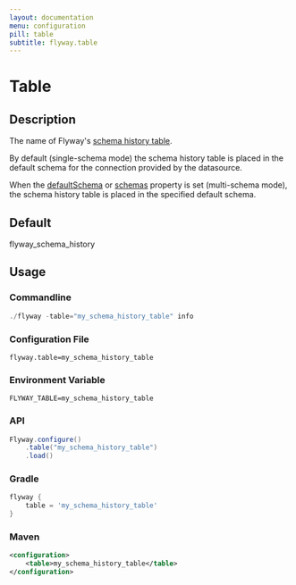 ```yaml
---
layout: documentation
menu: configuration
pill: table
subtitle: flyway.table
---
```


# Table

## Description
The name of Flyway's [schema history table](/documentation/migrations#schema-history-table).

By default (single-schema mode) the schema history table is placed in the default schema for the connection provided by the datasource.

When the [defaultSchema](/documentation/configuration/defaultSchema) or [schemas](/documentation/configuration/schemas) property is set (multi-schema mode), the schema history table is placed in the specified default schema.

## Default
flyway_schema_history

## Usage

### Commandline
```powershell
./flyway -table="my_schema_history_table" info
```

### Configuration File
```properties
flyway.table=my_schema_history_table
```

### Environment Variable
```properties
FLYWAY_TABLE=my_schema_history_table
```

### API
```java
Flyway.configure()
    .table("my_schema_history_table")
    .load()
```

### Gradle
```groovy
flyway {
    table = 'my_schema_history_table'
}
```

### Maven
```xml
<configuration>
    <table>my_schema_history_table</table>
</configuration>
```
